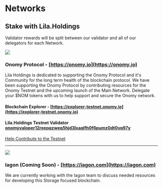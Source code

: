 # Networks

## Stake with Lila.Holdings
Validator rewards will be split between our validator and all of our delegators for each Network.

<img src="/images/onomy-logo-black.svg" class="network-logo" />

### Onomy Protocol - [https://onomy.io](https://onomy.io)
Lila Holdings is dedicated to supporting the Onomy Protocol and it's Community for the long term health of the blockchain protocol. We have been supporting the Onomy Protocol by contributing resources for the Onomy Testnet and the upcoming launch of the Main Network. Delegate your $NOM tokens with us to help support and secure the Onomy network.

#### Blockchain Explorer - [https://explorer-testnet.onomy.io](https://explorer-testnet.onomy.io)
#### Lila.Holdings Testnet Validator [onomyvaloper12reepqzweq5hjd3lxaqlfh0f6pumz0dt0vq97y](https://explorer-testnet.onomy.io/validators/onomyvaloper12reepqzweq5hjd3lxaqlfh0f6pumz0dt0vq97y)

[Help Contribute to the Testnet](https://onomy.notion.site/onomy/The-Onomy-Testnet-A-Step-by-Step-Tutorial-00c2c8e3bc634252be8f89bbe0e16f07)

- - -

<img src="/images/iagon-logo.svg" class="network-logo dark" />

### Iagon (Coming Soon) - [https://iagon.com](https://iagon.com)
We are currently working with the Iagon team to discuss needed resources for developing this Storage focused blockchain.